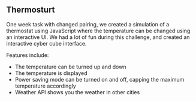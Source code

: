 Thermosturt
----------

One week task with changed pairing, we created a simulation of a thermostat using JavaScript where the temperature can be changed using an interactive UI. We had a lot of fun during this challenge, and created an interactive cyber cube interface.

Features include:

- The temperature can be turned up and down
- The temperature is displayed
- Power saving mode can be turned on and off, capping the maximum temperature accordingly
- Weather API shows you the weather in other cities
